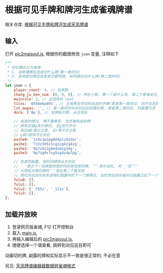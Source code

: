 # 根据可见手牌和牌河生成雀魂牌谱

相关仓库: [根据可见手牌和牌河生成天凤牌谱](https://github.com/wuye999/tenhou)

## 输入

打开 [pic2majsoul.js](pic2majsoul.js), 根据你的截图修改 `json` 变量, 注释如下

```js
/**
 * 何切模式分为两类:
 * 1. 自家摸牌后选择切什么牌(第一类何切)
 * 2. 其他家切牌后自家是否要鸣牌, 和鸣牌后切什么牌(第二类何切)
 */
let json = {
    player_count: 4, // 玩家数
    chang_ju_ben_num: [0, 0, 0], // 所在小局, 第一个是什么场, 第二个是谁坐庄, 第三个是本场数, 第四个是刚开局时场上立直棒个数(默认为0)
    mainrole: 2, // 主视角的 seat
    tiles: '0566m6p89s', // 主视角在何切的巡目的手牌(若是第一类何切, 则不包含刚摸的牌)
    lst_mopai: '', // 第一类何切中何切巡目刚摸的牌, 若是第二类何切, 则要置为空
    dora: ['0p'], // 宝牌指示牌, 从左到右

    // 各家的牌河, 牌不要缩写, 包含被鸣走的牌
    // 牌有后缀g表示摸切, 无g则为手切
    // 有后缀r表示立直, 无r表示非立直
    // g和r顺序不分先后
    paihe0: '3z9s1p2pg8m9p1z4s5mr',
    paihe1: '7z2z3m5z1sg1zg4zg4zg',
    paihe2: '9p7z6z2p8m4s4zg1mg',
    paihe3: '9p7zg9s7sg5sg4z4p7pg',

    // 各家的副露, 按时间顺序从左到右
    // '_'表示下一张牌是倾倒的鸣的其他家的牌, '^'表示加杠, 先'_'后'^'
    // 大明杠对家的牌的'_'放在第二个数字前
    // 暗杠的巡目在轮到该暗杠副露时的下一个摸牌巡, 加杠的巡目在碰对应副露之后下一个摸牌巡
    fulu0: [],
    fulu1: [],
    fulu2: ['_555z', '_111z'],
    fulu3: [],
};
```

## 加载并放映

1. 登录网页版雀魂, F12 打开控制台
2. 载入 [main.js](../../main.js),
3. 再输入编辑后的 [pic2majsoul.js](pic2majsoul.js),
4. 随便选择一个谱查看, 跳转到对应巡目即可

动画切的牌, 副露的牌和实际显示不一致是很正常的, 不必在意

另见: [天凤牌谱编辑器数据转雀魂格式](天凤牌谱编辑器数据转雀魂格式.md)
